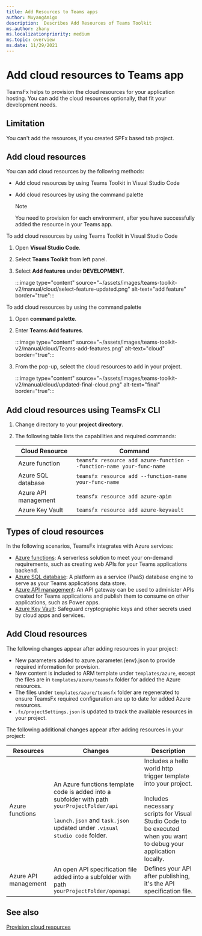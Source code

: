 ```yaml
---
title: Add Resources to Teams apps
author: MuyangAmigo
description:  Describes Add Resources of Teams Toolkit
ms.author: zhany
ms.localizationpriority: medium
ms.topic: overview
ms.date: 11/29/2021
---
```


# Add cloud resources to Teams app

TeamsFx helps to provision the cloud resources for your application hosting. You can add the cloud resources optionally, that fit your development needs.

## Limitation

You can't add the resources, if you created SPFx based tab project.

## Add cloud resources

You can add cloud resources by the following methods:

* Add cloud resources by using Teams Toolkit in Visual Studio Code
* Add cloud resources by using the command palette

  > [!NOTE]
  > You need to provision for each environment, after you have successfully added the resource in your Teams app.
  
To add cloud resources by using Teams Toolkit in Visual Studio Code

   1. Open **Visual Studio Code**.
   1. Select **Teams Toolkit** from left panel.
   1. Select **Add features** under **DEVELOPMENT**.

        :::image type="content" source="~/assets/images/teams-toolkit-v2/manual/cloud/select-feature-updated.png" alt-text="add feature" border="true":::

To add cloud resources by using the command palette

   1. Open **command palette**.
   1. Enter **Teams:Add features**.

        :::image type="content" source="~/assets/images/teams-toolkit-v2/manual/cloud/Teams-add-features.png" alt-text="cloud" border="true":::

   1. From the pop-up, select the cloud resources to add in your project.

        :::image type="content" source="~/assets/images/teams-toolkit-v2/manual/cloud/updated-final-cloud.png" alt-text="final" border="true":::

## Add cloud resources using TeamsFx CLI

   1. Change directory to your **project directory**.
   1. The following table lists the capabilities and required commands:

       |Cloud Resource|Command|
       |---------------|----------|
       | Azure function|`teamsfx resource add azure-function --function-name your-func-name`|
       | Azure SQL database|`teamsfx resource add --function-name your-func-name`|
       | Azure API management|`teamsfx resource add azure-apim`|
       | Azure Key Vault|`teamsfx resource add azure-keyvault`|

## Types of cloud resources

In the following scenarios, TeamsFx integrates with Azure services:

- [Azure functions](/azure/azure-functions/functions-overview): A serverless solution to meet your on-demand requirements, such as creating web APIs for your Teams applications backend.
- [Azure SQL database](/azure/azure-sql/database/sql-database-paas-overview): A platform as a service (PaaS) database engine to serve as your Teams applications data store.
- [Azure API management](deploy.md): An API gateway can be used to administer APIs created for Teams applications and publish them to consume on other applications, such as Power apps.
- [Azure Key Vault](/azure/key-vault/general/overview): Safeguard cryptographic keys and other secrets used by cloud apps and services.

## Add Cloud resources

The following changes appear after adding resources in your project:

- New parameters added to azure.parameter.{env}.json to provide required information for provision.
- New content is included to ARM template under `templates/azure`, except the files are in `templates/azure/teamsfx` folder for added the Azure resources.
- The files under `templates/azure/teamsfx` folder are regenerated to ensure TeamsFx required configuration are up to date for added Azure resources.
- `.fx/projectSettings.json` is updated to track the available resources in your project.

The following additional changes appear after adding resources in your project:

|Resources|Changes|Description|
|---------------|---------------|-----------------------------|
|Azure functions|An Azure functions template code is added into a subfolder with path `yourProjectFolder/api`</br></br>`launch.json` and `task.json` updated under `.visual studio code` folder.| Includes a hello world http trigger template into your project.</br></br> Includes necessary scripts for Visual Studio Code to be executed when you want to debug your application locally.|
|Azure API management|An open API specification file added into a subfolder with path `yourProjectFolder/openapi`|Defines your API after publishing, it's the API specification file.|

## See also

[Provision cloud resources](provision.md)
